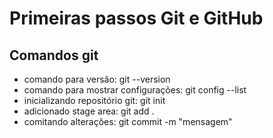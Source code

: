 # Primeiras passos Git e GitHub #

## Comandos git ##

- comando para versão: git --version
- comando para mostrar configurações: git config --list
- inicializando repositório git: git init
- adicionado stage area: git add .
- comitando alterações: git commit -m "mensagem"
